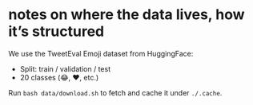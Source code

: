 # notes on where the data lives, how it’s structured

We use the TweetEval Emoji dataset from HuggingFace:

- Split: train / validation / test
- 20 classes (😂, ❤️, etc.)

Run `bash data/download.sh` to fetch and cache it under `./.cache`.
